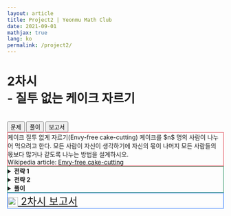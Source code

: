 ```yaml
---
layout: article
title: Project2 | Yeonmu Math Club
date: 2021-09-01
mathjax: true
lang: ko
permalink: /project2/
---
```


# 2차시<br> <ssup> - 질투 없는 케이크 자르기</ssup>
<br>
<div id="accordion">
  <div class="btn-group btn-group-lg">
    <button type="button" id="button1" class="btn btn-danger" data-bs-toggle="collapse" href="#collapseOne" onclick="setColor('button1')">
      문제
    </button>
    <button type="button" id="button2" class="collapsed btn btn-outline-success" data-bs-toggle="collapse" href="#collapseTwo" onclick="setColor('button2')">
      풀이
    </button>
    <button type="button" id="button3" class="collapsed btn btn-outline-primary" data-bs-toggle="collapse" href="#collapseThree" onclick="setColor('button3')">
      보고서
    </button>
  </div>
  <div id="collapseOne" class="collapse show" data-bs-parent="#accordion">
    <div class="card-body" style="border: 1px solid rgb(220, 53, 69);">
     케이크 질투 없게 자르기(Envy-free cake-cutting)
     <redbox>케이크를 $n$ 명의 사람이 나누어 먹으려고 한다. 모든 사람이 자신이 생각하기에 자신의 몫이 나머지 모든 사람들의 몫보다 많거나 같도록 나누는 방법을 설계하시오.</redbox><br>
     Wikipedia article: <a href="https://en.wikipedia.org/wiki/Envy-free_cake-cutting" target="_blank">Envy-free cake-cutting</a>
    </div>
  </div>
  <div id="collapseTwo" class="collapse" data-bs-parent="#accordion">
    <div class="card-body" style="border: 1px solid rgb(25, 135, 84);">
      <greenbox><details><summary><b>전략 1</b></summary>세 사람 중 한 사람이 3등분을 했을 때, 다른 한 사람이 생각할 때 가장 큰 조각이 2개 이상인 경우(즉, 두 조각이 똑같이 가장 크다고 생각할 때)를 먼저 생각하자.</details></greenbox>
      <greenbox><details><summary><b>전략 2</b></summary>다른 한 사람이 생각할 때 가장 큰 조각이 1개인 경우, 이를 다듬어 두 번째로 큰 조각으로 옮겨 두 조각의 크기가 같도록 한다. 이 때, 세 조각이 처음에 3등분한 사람이 생각했던 것과는 달라졌음을 주의하라.</details></greenbox>
      <purplebox><details><summary><b>풀이</b></summary><svg xmlns="http://www.w3.org/2000/svg" xmlns:xlink="http://www.w3.org/1999/xlink" version="1.1" width="100%" viewBox="-0.5 -0.5 1021 561" style="max-width:100%;"><defs/><g><path d="M 120 40 L 120 50 L 120 53.63" fill="none" stroke="#000000" stroke-miterlimit="10" pointer-events="stroke"/><path d="M 120 58.88 L 116.5 51.88 L 120 53.63 L 123.5 51.88 Z" fill="#000000" stroke="#000000" stroke-miterlimit="10" pointer-events="all"/><path d="M 120 180 L 120 193.63" fill="none" stroke="rgb(0, 0, 0)" stroke-miterlimit="10" pointer-events="stroke"/><path d="M 120 198.88 L 116.5 191.88 L 120 193.63 L 123.5 191.88 Z" fill="rgb(0, 0, 0)" stroke="rgb(0, 0, 0)" stroke-miterlimit="10" pointer-events="all"/><path d="M 120 120 L 120 133.63" fill="none" stroke="rgb(0, 0, 0)" stroke-miterlimit="10" pointer-events="stroke"/><path d="M 120 138.88 L 116.5 131.88 L 120 133.63 L 123.5 131.88 Z" fill="rgb(0, 0, 0)" stroke="rgb(0, 0, 0)" stroke-miterlimit="10" pointer-events="all"/><path d="M 120 280 L 120 313.63" fill="none" stroke="rgb(0, 0, 0)" stroke-miterlimit="10" pointer-events="stroke"/><path d="M 120 318.88 L 116.5 311.88 L 120 313.63 L 123.5 311.88 Z" fill="rgb(0, 0, 0)" stroke="rgb(0, 0, 0)" stroke-miterlimit="10" pointer-events="all"/><path d="M 240 240 L 260 240 L 260 60 L 520 60 L 520 73.63" fill="none" stroke="rgb(0, 0, 0)" stroke-miterlimit="10" pointer-events="stroke"/><path d="M 520 78.88 L 516.5 71.88 L 520 73.63 L 523.5 71.88 Z" fill="rgb(0, 0, 0)" stroke="rgb(0, 0, 0)" stroke-miterlimit="10" pointer-events="all"/><path d="M 120 360 L 120 373.63" fill="none" stroke="rgb(0, 0, 0)" stroke-miterlimit="10" pointer-events="stroke"/><path d="M 120 378.88 L 116.5 371.88 L 120 373.63 L 123.5 371.88 Z" fill="rgb(0, 0, 0)" stroke="rgb(0, 0, 0)" stroke-miterlimit="10" pointer-events="all"/><path d="M 520 120 Q 520 120 520 133.63" fill="none" stroke="rgb(0, 0, 0)" stroke-miterlimit="10" pointer-events="stroke"/><path d="M 520 138.88 L 516.5 131.88 L 520 133.63 L 523.5 131.88 Z" fill="rgb(0, 0, 0)" stroke="rgb(0, 0, 0)" stroke-miterlimit="10" pointer-events="all"/><rect x="780" y="70" width="70" height="40" fill="#e1d5e7" stroke="#9673a6" pointer-events="all"/><path d="M 840 110 L 840 70" fill="none" stroke="#ff3333" stroke-miterlimit="10" pointer-events="stroke"/><path d="M 810.03 90 Q 775 90 775 113.63" fill="none" stroke="rgb(0, 0, 0)" stroke-miterlimit="10" pointer-events="stroke"/><path d="M 775 118.88 L 771.5 111.88 L 775 113.63 L 778.5 111.88 Z" fill="rgb(0, 0, 0)" stroke="rgb(0, 0, 0)" stroke-miterlimit="10" pointer-events="all"/><rect x="870" y="70" width="60" height="40" fill="#e1d5e7" stroke="#9673a6" pointer-events="all"/><path d="M 900 90 Q 940 90 940 123.63" fill="none" stroke="rgb(0, 0, 0)" stroke-miterlimit="10" pointer-events="stroke"/><path d="M 940 128.88 L 936.5 121.88 L 940 123.63 L 943.5 121.88 Z" fill="rgb(0, 0, 0)" stroke="rgb(0, 0, 0)" stroke-miterlimit="10" pointer-events="all"/><path d="M 820 90 Q 830 90 830 117.5 Q 830 145 873.63 145" fill="none" stroke="rgb(0, 0, 0)" stroke-miterlimit="10" pointer-events="stroke"/><path d="M 878.88 145 L 871.88 148.5 L 873.63 145 L 871.88 141.5 Z" fill="rgb(0, 0, 0)" stroke="rgb(0, 0, 0)" stroke-miterlimit="10" pointer-events="all"/><rect x="950" y="70" width="50" height="40" fill="#e1d5e7" stroke="#9673a6" pointer-events="all"/><path d="M 845 90 Q 845 60 855 60 Q 865 60 865 41.37" fill="none" stroke="rgb(0, 0, 0)" stroke-miterlimit="10" pointer-events="stroke"/><path d="M 865 36.12 L 868.5 43.12 L 865 41.37 L 861.5 43.12 Z" fill="rgb(0, 0, 0)" stroke="rgb(0, 0, 0)" stroke-miterlimit="10" pointer-events="all"/><path d="M 520 200 L 520 215 L 460 215 L 460 223.63" fill="none" stroke="#000000" stroke-miterlimit="10" pointer-events="stroke"/><path d="M 460 228.88 L 456.5 221.88 L 460 223.63 L 463.5 221.88 Z" fill="#000000" stroke="#000000" stroke-miterlimit="10" pointer-events="all"/><path d="M 660 170 L 840 170 L 840 218.63" fill="none" stroke="#000000" stroke-miterlimit="10" pointer-events="stroke"/><path d="M 840 223.88 L 836.5 216.88 L 840 218.63 L 843.5 216.88 Z" fill="#000000" stroke="#000000" stroke-miterlimit="10" pointer-events="all"/><path d="M 460 280 L 460 295 L 460 303.63" fill="none" stroke="#000000" stroke-miterlimit="10" pointer-events="stroke"/><path d="M 460 308.88 L 456.5 301.88 L 460 303.63 L 463.5 301.88 Z" fill="#000000" stroke="#000000" stroke-miterlimit="10" pointer-events="all"/><path d="M 460 360 L 460 370 L 460 373.63" fill="none" stroke="#000000" stroke-miterlimit="10" pointer-events="stroke"/><path d="M 460 378.88 L 456.5 371.88 L 460 373.63 L 463.5 371.88 Z" fill="#000000" stroke="#000000" stroke-miterlimit="10" pointer-events="all"/><path d="M 840 275 L 840 293 L 840 303.63" fill="none" stroke="#000000" stroke-miterlimit="10" pointer-events="stroke"/><path d="M 840 308.88 L 836.5 301.88 L 840 303.63 L 843.5 301.88 Z" fill="#000000" stroke="#000000" stroke-miterlimit="10" pointer-events="all"/><path d="M 840 360 L 840 370 L 840 373.63" fill="none" stroke="#000000" stroke-miterlimit="10" pointer-events="stroke"/><path d="M 840 378.88 L 836.5 371.88 L 840 373.63 L 843.5 371.88 Z" fill="#000000" stroke="#000000" stroke-miterlimit="10" pointer-events="all"/><rect x="0" y="0" width="240" height="40" rx="20" ry="20" fill="#dae8fc" stroke="#6c8ebf" pointer-events="all"/><g transform="translate(-0.5 -0.5)"><switch><foreignObject pointer-events="none" width="100%" height="100%" requiredFeatures="http://www.w3.org/TR/SVG11/feature#Extensibility" style="overflow: visible; text-align: left;"><div xmlns="http://www.w3.org/1999/xhtml" style="display: flex; align-items: unsafe center; justify-content: unsafe center; width: 238px; height: 1px; padding-top: 20px; margin-left: 1px;"><div data-drawio-colors="color: rgb(0, 0, 0); " style="box-sizing: border-box; font-size: 0px; text-align: center;"><div style="display: inline-block; font-size: 14px; font-family: &quot;맑은 고딕&quot;; color: rgb(0, 0, 0); line-height: 1.2; pointer-events: all; white-space: normal; overflow-wrap: normal;">시작</div></div></div></foreignObject><text x="120" y="24" fill="rgb(0, 0, 0)" font-family="맑은 고딕" font-size="14px" text-anchor="middle">시작</text></switch></g><path d="M 63.16 60 L 176.84 60 L 240 90 L 176.84 120 L 63.16 120 L 0 90 Z" fill="#d5e8d4" stroke="#82b366" stroke-miterlimit="10" pointer-events="all"/><g transform="translate(-0.5 -0.5)"><switch><foreignObject pointer-events="none" width="100%" height="100%" requiredFeatures="http://www.w3.org/TR/SVG11/feature#Extensibility" style="overflow: visible; text-align: left;"><div xmlns="http://www.w3.org/1999/xhtml" style="display: flex; align-items: unsafe center; justify-content: unsafe center; width: 238px; height: 1px; padding-top: 90px; margin-left: 1px;"><div data-drawio-colors="color: rgb(0, 0, 0); " style="box-sizing: border-box; font-size: 0px; text-align: center;"><div style="display: inline-block; font-size: 14px; font-family: &quot;맑은 고딕&quot;; color: rgb(0, 0, 0); line-height: 1.2; pointer-events: all; white-space: normal; overflow-wrap: normal;"><p style="margin-top: 0pt ; margin-bottom: 0pt ; margin-left: 0in ; direction: ltr ; unicode-bidi: embed ; word-break: break-all ; font-size: 14px"><span style="font-size: 14px">세 사람 </span><span style="font-size: 14px">A, B, C</span><span style="font-size: 14px">가 케이크를</span></p><p style="margin-top: 0pt ; margin-bottom: 0pt ; margin-left: 0in ; direction: ltr ; unicode-bidi: embed ; word-break: break-all ; font-size: 14px"><span style="font-size: 14px">질투 없게 나누려고 한다</span><span style="font-size: 14px">.</span></p></div></div></div></foreignObject><text x="120" y="94" fill="rgb(0, 0, 0)" font-family="맑은 고딕" font-size="14px" text-anchor="middle">세 사람 A, B, C가 케이크를...</text></switch></g><rect x="0" y="140" width="240" height="40" fill="#fff2cc" stroke="#d6b656" pointer-events="all"/><g transform="translate(-0.5 -0.5)"><switch><foreignObject pointer-events="none" width="100%" height="100%" requiredFeatures="http://www.w3.org/TR/SVG11/feature#Extensibility" style="overflow: visible; text-align: left;"><div xmlns="http://www.w3.org/1999/xhtml" style="display: flex; align-items: unsafe center; justify-content: unsafe center; width: 238px; height: 1px; padding-top: 160px; margin-left: 1px;"><div data-drawio-colors="color: rgb(0, 0, 0); " style="box-sizing: border-box; font-size: 0px; text-align: center;"><div style="display: inline-block; font-size: 14px; font-family: &quot;맑은 고딕&quot;; color: rgb(0, 0, 0); line-height: 1.2; pointer-events: all; white-space: normal; overflow-wrap: normal;"><p style="margin-top: 0pt ; margin-bottom: 0pt ; margin-left: 0in ; direction: ltr ; unicode-bidi: embed ; word-break: break-all ; font-size: 14px"><span style="font-size: 14px">1. A</span><span style="font-size: 14px">가 케이크를 </span><span style="font-size: 14px">3</span><span style="font-size: 14px">등분한다</span><span style="font-size: 14px">.</span></p></div></div></div></foreignObject><text x="120" y="164" fill="rgb(0, 0, 0)" font-family="맑은 고딕" font-size="14px" text-anchor="middle">1. A가 케이크를 3등분한다.</text></switch></g><path d="M 120 200 L 240 240 L 120 280 L 0 240 Z" fill="#fff2cc" stroke="#d6b656" stroke-miterlimit="10" pointer-events="all"/><g transform="translate(-0.5 -0.5)"><switch><foreignObject pointer-events="none" width="100%" height="100%" requiredFeatures="http://www.w3.org/TR/SVG11/feature#Extensibility" style="overflow: visible; text-align: left;"><div xmlns="http://www.w3.org/1999/xhtml" style="display: flex; align-items: unsafe center; justify-content: unsafe center; width: 238px; height: 1px; padding-top: 240px; margin-left: 1px;"><div data-drawio-colors="color: rgb(0, 0, 0); " style="box-sizing: border-box; font-size: 0px; text-align: center;"><div style="display: inline-block; font-size: 14px; font-family: &quot;맑은 고딕&quot;; color: rgb(0, 0, 0); line-height: 1.2; pointer-events: all; white-space: normal; overflow-wrap: normal;"><p style="margin-top: 0pt ; margin-bottom: 0pt ; margin-left: 0in ; direction: ltr ; unicode-bidi: embed ; word-break: break-all ; font-size: 14px"><font style="font-size: 14px"><span style="font-size: 14px">2. B</span><span style="font-size: 14px">가</span><span style="font-size: 14px"> </span><span style="font-size: 14px">생각할 때 가장 큰</span></font></p><p style="margin-top: 0pt ; margin-bottom: 0pt ; margin-left: 0in ; direction: ltr ; unicode-bidi: embed ; word-break: break-all ; font-size: 14px"><font style="font-size: 14px"><span style="font-size: 14px">조각이 </span><span style="font-size: 14px">2</span><span style="font-size: 14px">조각 이상인가</span><span style="font-size: 14px">?</span></font></p></div></div></div></foreignObject><text x="120" y="244" fill="rgb(0, 0, 0)" font-family="맑은 고딕" font-size="14px" text-anchor="middle">2. B가 생각할 때 가장 큰...</text></switch></g><rect x="120" y="285" width="40" height="20" fill="none" stroke="none" pointer-events="all"/><g transform="translate(-0.5 -0.5)"><switch><foreignObject pointer-events="none" width="100%" height="100%" requiredFeatures="http://www.w3.org/TR/SVG11/feature#Extensibility" style="overflow: visible; text-align: left;"><div xmlns="http://www.w3.org/1999/xhtml" style="display: flex; align-items: unsafe center; justify-content: unsafe center; width: 1px; height: 1px; padding-top: 295px; margin-left: 140px;"><div data-drawio-colors="color: rgb(0, 0, 0); " style="box-sizing: border-box; font-size: 0px; text-align: center;"><div style="display: inline-block; font-size: 14px; font-family: &quot;맑은 고딕&quot;; color: rgb(0, 0, 0); line-height: 1.2; pointer-events: all; white-space: nowrap;">Yes</div></div></div></foreignObject><text x="140" y="299" fill="rgb(0, 0, 0)" font-family="맑은 고딕" font-size="14px" text-anchor="middle">Yes</text></switch></g><rect x="0" y="320" width="240" height="40" fill="#fff2cc" stroke="#d6b656" pointer-events="all"/><g transform="translate(-0.5 -0.5)"><switch><foreignObject pointer-events="none" width="100%" height="100%" requiredFeatures="http://www.w3.org/TR/SVG11/feature#Extensibility" style="overflow: visible; text-align: left;"><div xmlns="http://www.w3.org/1999/xhtml" style="display: flex; align-items: unsafe center; justify-content: unsafe center; width: 238px; height: 1px; padding-top: 340px; margin-left: 1px;"><div data-drawio-colors="color: rgb(0, 0, 0); " style="box-sizing: border-box; font-size: 0px; text-align: center;"><div style="display: inline-block; font-size: 14px; font-family: &quot;맑은 고딕&quot;; color: rgb(0, 0, 0); line-height: 1.2; pointer-events: all; white-space: normal; overflow-wrap: normal;"><p style="margin-top: 0pt ; margin-bottom: 0pt ; margin-left: 0in ; direction: ltr ; unicode-bidi: embed ; word-break: break-all ; font-size: 14px"><span style="font-size: 14px">3. C, B, A </span><span style="font-size: 14px">순서대로 잘라서 가져간다</span><span style="font-size: 14px">.</span></p></div></div></div></foreignObject><text x="120" y="344" fill="rgb(0, 0, 0)" font-family="맑은 고딕" font-size="14px" text-anchor="middle">3. C, B, A 순서대로 잘라서 가져간다.</text></switch></g><path d="M 0 380 L 240 380 L 240 545 Q 180 518 120 545 Q 60 572 0 545 L 0 395 Z" fill="#f8cecc" stroke="#b85450" stroke-miterlimit="10" pointer-events="all"/><g transform="translate(-0.5 -0.5)"><switch><foreignObject pointer-events="none" width="100%" height="100%" requiredFeatures="http://www.w3.org/TR/SVG11/feature#Extensibility" style="overflow: visible; text-align: left;"><div xmlns="http://www.w3.org/1999/xhtml" style="display: flex; align-items: unsafe center; justify-content: unsafe center; width: 238px; height: 1px; padding-top: 455px; margin-left: 1px;"><div data-drawio-colors="color: rgb(0, 0, 0); " style="box-sizing: border-box; font-size: 0px; text-align: center;"><div style="display: inline-block; font-size: 10px; font-family: &quot;맑은 고딕&quot;; color: rgb(0, 0, 0); line-height: 1.2; pointer-events: all; white-space: normal; overflow-wrap: normal;"><p style="margin-top: 0pt ; margin-bottom: 0pt ; margin-left: 0in ; direction: ltr ; unicode-bidi: embed ; word-break: break-all ; font-size: 10px"><font style="font-size: 10px"><font style="font-size: 10px"><span style="font-size: 10px">C</span><span style="font-size: 10px">는 3에서 가장 먼저 가져갔으므로</span><span style="font-size: 10px"><span style="font-size: 10px">, </span></span></font></font><span style="font-size: 10px">A, B</span><font style="font-size: 10px">를 질투하지 않는다.</font></p><p style="margin-top: 0pt ; margin-bottom: 0pt ; margin-left: 0in ; direction: ltr ; unicode-bidi: embed ; word-break: break-all ; font-size: 10px"><font style="font-size: 10px"><br /></font></p><font style="font-size: 10px"><font style="font-size: 10px"><font style="font-size: 10px"><font style="font-size: 10px"><span style="font-size: 10px">B</span></font><span style="font-size: 10px"><font style="font-size: 10px">는</font> </span><span style="font-size: 10px"><font style="font-size: 10px">2</font></span></font>에서 가장 크다고 생각한 조각이 2개였고, C가 1조각을 가져가도 가장 크다고 생각했던 조각이 있으므로, 그것을 가져가면 질투하지 않는다.<br /><br style="font-size: 10px" />A는 처음에 3등분을 했으므로 질투하지 않는다.</font></font></div></div></div></foreignObject><text x="120" y="458" fill="rgb(0, 0, 0)" font-family="맑은 고딕" font-size="10px" text-anchor="middle">C는 3에서 가장 먼저 가져갔으므로, A, B를 질투하지 않는다....</text></switch></g><rect x="230" y="210" width="30" height="20" fill="none" stroke="none" pointer-events="all"/><g transform="translate(-0.5 -0.5)"><switch><foreignObject pointer-events="none" width="100%" height="100%" requiredFeatures="http://www.w3.org/TR/SVG11/feature#Extensibility" style="overflow: visible; text-align: left;"><div xmlns="http://www.w3.org/1999/xhtml" style="display: flex; align-items: unsafe center; justify-content: unsafe center; width: 1px; height: 1px; padding-top: 220px; margin-left: 245px;"><div data-drawio-colors="color: rgb(0, 0, 0); " style="box-sizing: border-box; font-size: 0px; text-align: center;"><div style="display: inline-block; font-size: 10px; font-family: &quot;맑은 고딕&quot;; color: rgb(0, 0, 0); line-height: 1.2; pointer-events: all; white-space: nowrap;"><font style="font-size: 14px">No</font></div></div></div></foreignObject><text x="245" y="223" fill="rgb(0, 0, 0)" font-family="맑은 고딕" font-size="10px" text-anchor="middle">No</text></switch></g><rect x="280" y="80" width="480" height="40" fill="#fff2cc" stroke="#d6b656" pointer-events="all"/><g transform="translate(-0.5 -0.5)"><switch><foreignObject pointer-events="none" width="100%" height="100%" requiredFeatures="http://www.w3.org/TR/SVG11/feature#Extensibility" style="overflow: visible; text-align: left;"><div xmlns="http://www.w3.org/1999/xhtml" style="display: flex; align-items: unsafe center; justify-content: unsafe center; width: 478px; height: 1px; padding-top: 100px; margin-left: 281px;"><div data-drawio-colors="color: rgb(0, 0, 0); " style="box-sizing: border-box; font-size: 0px; text-align: center;"><div style="display: inline-block; font-size: 14px; font-family: &quot;맑은 고딕&quot;; color: rgb(0, 0, 0); line-height: 1.2; pointer-events: all; white-space: normal; overflow-wrap: normal;"><p style="margin-top: 0pt ; margin-bottom: 0pt ; margin-left: 0in ; direction: ltr ; unicode-bidi: embed ; word-break: break-all"><span style="font-size: 9pt">3. B</span><span style="font-size: 9pt">가 생각할 때 가장 큰 조각에서 조금 다듬어내서 두 번째로 큰 조각과 크기가 같도록 한 </span><span style="font-size: 9pt">뒤</span><span style="font-size: 9pt">(</span><span style="font-size: 9pt">이 조각을 다듬어진 조각이라 하자</span><span style="font-size: 9pt">), C</span><span style="font-size: 9pt">에게 고르라고 한다</span><span style="font-size: 9pt">.</span></p></div></div></div></foreignObject><text x="520" y="104" fill="rgb(0, 0, 0)" font-family="맑은 고딕" font-size="14px" text-anchor="middle">3. B가 생각할 때 가장 큰 조각에서 조금 다듬어내서 두 번째로 큰 조각과 크기가 같도록 한 뒤(이 조각을 다듬어진 조각이라 하자), C에게 고르라고 한다.</text></switch></g><rect x="670" y="40" width="120" height="30" fill="none" stroke="none" pointer-events="all"/><g transform="translate(-0.5 -0.5)"><switch><foreignObject pointer-events="none" width="100%" height="100%" requiredFeatures="http://www.w3.org/TR/SVG11/feature#Extensibility" style="overflow: visible; text-align: left;"><div xmlns="http://www.w3.org/1999/xhtml" style="display: flex; align-items: unsafe center; justify-content: unsafe center; width: 118px; height: 1px; padding-top: 55px; margin-left: 671px;"><div data-drawio-colors="color: rgb(0, 0, 0); " style="box-sizing: border-box; font-size: 0px; text-align: center;"><div style="display: inline-block; font-size: 12px; font-family: &quot;맑은 고딕&quot;; color: rgb(0, 0, 0); line-height: 1.2; pointer-events: all; white-space: normal; overflow-wrap: normal;">B가 생각하는 크기: </div></div></div></foreignObject><text x="730" y="59" fill="rgb(0, 0, 0)" font-family="맑은 고딕" font-size="12px" text-anchor="middle">B가 생각하는 크기: </text></switch></g><rect x="810" y="45" width="20" height="20" fill="none" stroke="none" pointer-events="all"/><g transform="translate(-0.5 -0.5)"><switch><foreignObject pointer-events="none" width="100%" height="100%" requiredFeatures="http://www.w3.org/TR/SVG11/feature#Extensibility" style="overflow: visible; text-align: left;"><div xmlns="http://www.w3.org/1999/xhtml" style="display: flex; align-items: unsafe center; justify-content: unsafe center; width: 1px; height: 1px; padding-top: 55px; margin-left: 820px;"><div data-drawio-colors="color: rgb(0, 0, 0); " style="box-sizing: border-box; font-size: 0px; text-align: center;"><div style="display: inline-block; font-size: 12px; font-family: &quot;맑은 고딕&quot;; color: rgb(0, 0, 0); line-height: 1.2; pointer-events: all; white-space: nowrap;">1</div></div></div></foreignObject><text x="820" y="59" fill="rgb(0, 0, 0)" font-family="맑은 고딕" font-size="12px" text-anchor="middle">1</text></switch></g><rect x="890" y="45" width="20" height="20" fill="none" stroke="none" pointer-events="all"/><g transform="translate(-0.5 -0.5)"><switch><foreignObject pointer-events="none" width="100%" height="100%" requiredFeatures="http://www.w3.org/TR/SVG11/feature#Extensibility" style="overflow: visible; text-align: left;"><div xmlns="http://www.w3.org/1999/xhtml" style="display: flex; align-items: unsafe center; justify-content: unsafe center; width: 1px; height: 1px; padding-top: 55px; margin-left: 900px;"><div data-drawio-colors="color: rgb(0, 0, 0); " style="box-sizing: border-box; font-size: 0px; text-align: center;"><div style="display: inline-block; font-size: 12px; font-family: &quot;맑은 고딕&quot;; color: rgb(0, 0, 0); line-height: 1.2; pointer-events: all; white-space: nowrap;">2</div></div></div></foreignObject><text x="900" y="59" fill="rgb(0, 0, 0)" font-family="맑은 고딕" font-size="12px" text-anchor="middle">2</text></switch></g><rect x="965" y="45" width="20" height="20" fill="none" stroke="none" pointer-events="all"/><g transform="translate(-0.5 -0.5)"><switch><foreignObject pointer-events="none" width="100%" height="100%" requiredFeatures="http://www.w3.org/TR/SVG11/feature#Extensibility" style="overflow: visible; text-align: left;"><div xmlns="http://www.w3.org/1999/xhtml" style="display: flex; align-items: unsafe center; justify-content: unsafe center; width: 1px; height: 1px; padding-top: 55px; margin-left: 975px;"><div data-drawio-colors="color: rgb(0, 0, 0); " style="box-sizing: border-box; font-size: 0px; text-align: center;"><div style="display: inline-block; font-size: 12px; font-family: &quot;맑은 고딕&quot;; color: rgb(0, 0, 0); line-height: 1.2; pointer-events: all; white-space: nowrap;">3</div></div></div></foreignObject><text x="975" y="59" fill="rgb(0, 0, 0)" font-family="맑은 고딕" font-size="12px" text-anchor="middle">3</text></switch></g><rect x="740" y="120" width="70" height="30" fill="none" stroke="none" pointer-events="all"/><g transform="translate(-0.5 -0.5)"><switch><foreignObject pointer-events="none" width="100%" height="100%" requiredFeatures="http://www.w3.org/TR/SVG11/feature#Extensibility" style="overflow: visible; text-align: left;"><div xmlns="http://www.w3.org/1999/xhtml" style="display: flex; align-items: unsafe center; justify-content: unsafe center; width: 68px; height: 1px; padding-top: 135px; margin-left: 741px;"><div data-drawio-colors="color: rgb(0, 0, 0); " style="box-sizing: border-box; font-size: 0px; text-align: center;"><div style="display: inline-block; font-size: 12px; font-family: &quot;맑은 고딕&quot;; color: rgb(0, 0, 0); line-height: 1.2; pointer-events: all; white-space: normal; overflow-wrap: normal;">다듬은 조각</div></div></div></foreignObject><text x="775" y="139" fill="rgb(0, 0, 0)" font-family="맑은 고딕" font-size="12px" text-anchor="middle">다듬은 조각</text></switch></g><rect x="880" y="130" width="120" height="30" fill="none" stroke="none" pointer-events="all"/><g transform="translate(-0.5 -0.5)"><switch><foreignObject pointer-events="none" width="100%" height="100%" requiredFeatures="http://www.w3.org/TR/SVG11/feature#Extensibility" style="overflow: visible; text-align: left;"><div xmlns="http://www.w3.org/1999/xhtml" style="display: flex; align-items: unsafe center; justify-content: unsafe center; width: 118px; height: 1px; padding-top: 145px; margin-left: 881px;"><div data-drawio-colors="color: rgb(0, 0, 0); " style="box-sizing: border-box; font-size: 0px; text-align: center;"><div style="display: inline-block; font-size: 12px; font-family: &quot;맑은 고딕&quot;; color: rgb(0, 0, 0); line-height: 1.2; pointer-events: all; white-space: normal; overflow-wrap: normal;">B가 생각할 때 두 조각은 크기가 같다.</div></div></div></foreignObject><text x="940" y="149" fill="rgb(0, 0, 0)" font-family="맑은 고딕" font-size="12px" text-anchor="middle">B가 생각할 때 두 조각은 크기가 같다.</text></switch></g><rect x="840" y="5" width="50" height="30" fill="none" stroke="none" pointer-events="all"/><g transform="translate(-0.5 -0.5)"><switch><foreignObject pointer-events="none" width="100%" height="100%" requiredFeatures="http://www.w3.org/TR/SVG11/feature#Extensibility" style="overflow: visible; text-align: left;"><div xmlns="http://www.w3.org/1999/xhtml" style="display: flex; align-items: unsafe center; justify-content: unsafe center; width: 48px; height: 1px; padding-top: 20px; margin-left: 841px;"><div data-drawio-colors="color: rgb(0, 0, 0); " style="box-sizing: border-box; font-size: 0px; text-align: center;"><div style="display: inline-block; font-size: 12px; font-family: &quot;맑은 고딕&quot;; color: rgb(0, 0, 0); line-height: 1.2; pointer-events: all; white-space: normal; overflow-wrap: normal;">나머지</div></div></div></foreignObject><text x="865" y="24" fill="rgb(0, 0, 0)" font-family="맑은 고딕" font-size="12px" text-anchor="middle">나머지</text></switch></g><path d="M 520 140 L 660 170 L 520 200 L 380 170 Z" fill="#fff2cc" stroke="#d6b656" stroke-miterlimit="10" pointer-events="all"/><g transform="translate(-0.5 -0.5)"><switch><foreignObject pointer-events="none" width="100%" height="100%" requiredFeatures="http://www.w3.org/TR/SVG11/feature#Extensibility" style="overflow: visible; text-align: left;"><div xmlns="http://www.w3.org/1999/xhtml" style="display: flex; align-items: unsafe center; justify-content: unsafe center; width: 278px; height: 1px; padding-top: 170px; margin-left: 381px;"><div data-drawio-colors="color: rgb(0, 0, 0); " style="box-sizing: border-box; font-size: 0px; text-align: center;"><div style="display: inline-block; font-size: 14px; font-family: &quot;맑은 고딕&quot;; color: rgb(0, 0, 0); line-height: 1.2; pointer-events: all; white-space: normal; overflow-wrap: normal;"><p style="margin-top: 0pt ; margin-bottom: 0pt ; margin-left: 0in ; direction: ltr ; unicode-bidi: embed ; word-break: break-all"><font style="font-size: 14px"><span>4. C</span><span>가 </span><span>#3</span><span>에서 다듬은</span></font></p><p style="margin-top: 0pt ; margin-bottom: 0pt ; margin-left: 0in ; direction: ltr ; unicode-bidi: embed ; word-break: break-all"><font style="font-size: 14px"><span>조각을 </span><span>가져갔는가</span><span>?</span></font></p></div></div></div></foreignObject><text x="520" y="174" fill="rgb(0, 0, 0)" font-family="맑은 고딕" font-size="14px" text-anchor="middle">4. C가 #3에서 다듬은...</text></switch></g><rect x="520" y="205" width="40" height="20" fill="none" stroke="none" pointer-events="all"/><g transform="translate(-0.5 -0.5)"><switch><foreignObject pointer-events="none" width="100%" height="100%" requiredFeatures="http://www.w3.org/TR/SVG11/feature#Extensibility" style="overflow: visible; text-align: left;"><div xmlns="http://www.w3.org/1999/xhtml" style="display: flex; align-items: unsafe center; justify-content: unsafe center; width: 1px; height: 1px; padding-top: 215px; margin-left: 540px;"><div data-drawio-colors="color: rgb(0, 0, 0); " style="box-sizing: border-box; font-size: 0px; text-align: center;"><div style="display: inline-block; font-size: 10px; font-family: &quot;맑은 고딕&quot;; color: rgb(0, 0, 0); line-height: 1.2; pointer-events: all; white-space: nowrap;"><font style="font-size: 14px">Yes</font></div></div></div></foreignObject><text x="540" y="218" fill="rgb(0, 0, 0)" font-family="맑은 고딕" font-size="10px" text-anchor="middle">Yes</text></switch></g><rect x="300" y="230" width="320" height="50" fill="#fff2cc" stroke="#d6b656" pointer-events="all"/><g transform="translate(-0.5 -0.5)"><switch><foreignObject pointer-events="none" width="100%" height="100%" requiredFeatures="http://www.w3.org/TR/SVG11/feature#Extensibility" style="overflow: visible; text-align: left;"><div xmlns="http://www.w3.org/1999/xhtml" style="display: flex; align-items: unsafe center; justify-content: unsafe center; width: 318px; height: 1px; padding-top: 255px; margin-left: 301px;"><div data-drawio-colors="color: rgb(0, 0, 0); " style="box-sizing: border-box; font-size: 0px; text-align: center;"><div style="display: inline-block; font-size: 14px; font-family: &quot;맑은 고딕&quot;; color: rgb(0, 0, 0); line-height: 1.2; pointer-events: all; white-space: normal; overflow-wrap: normal;"><p style="margin-top: 0pt ; margin-bottom: 0pt ; margin-left: 0in ; direction: ltr ; unicode-bidi: embed ; word-break: break-all"><span>5. B</span><span>가</span><span> #3</span><span>에서 두 번째로 크다고 생각했던 조각을</span></p><p style="margin-top: 0pt ; margin-bottom: 0pt ; margin-left: 0in ; direction: ltr ; unicode-bidi: embed ; word-break: break-all"><span>가져가고</span><span>, A</span><span>가 남은 한 조각을 가져간다</span><span>.</span></p></div></div></div></foreignObject><text x="460" y="259" fill="rgb(0, 0, 0)" font-family="맑은 고딕" font-size="14px" text-anchor="middle">5. B가 #3에서 두 번째로 크다고 생각했던 조각을...</text></switch></g><rect x="300" y="310" width="320" height="50" fill="#fff2cc" stroke="#d6b656" pointer-events="all"/><g transform="translate(-0.5 -0.5)"><switch><foreignObject pointer-events="none" width="100%" height="100%" requiredFeatures="http://www.w3.org/TR/SVG11/feature#Extensibility" style="overflow: visible; text-align: left;"><div xmlns="http://www.w3.org/1999/xhtml" style="display: flex; align-items: unsafe center; justify-content: unsafe center; width: 318px; height: 1px; padding-top: 335px; margin-left: 301px;"><div data-drawio-colors="color: rgb(0, 0, 0); " style="box-sizing: border-box; font-size: 0px; text-align: center;"><div style="display: inline-block; font-size: 14px; font-family: &quot;맑은 고딕&quot;; color: rgb(0, 0, 0); line-height: 1.2; pointer-events: all; white-space: normal; overflow-wrap: normal;"><p style="margin-top: 0pt ; margin-bottom: 0pt ; margin-left: 0in ; direction: ltr ; unicode-bidi: embed ; word-break: break-all"><span>6. #3</span><span>에서 다듬어낸 나머지를 </span><span>B</span><span>가 </span><span>3</span><span>등분하고</span><span>,</span></p><p style="margin-top: 0pt ; margin-bottom: 0pt ; margin-left: 0in ; direction: ltr ; unicode-bidi: embed ; word-break: break-all"><span>C, A, B </span><span>순서대로 가져간다</span><span>.</span></p></div></div></div></foreignObject><text x="460" y="339" fill="rgb(0, 0, 0)" font-family="맑은 고딕" font-size="14px" text-anchor="middle">6. #3에서 다듬어낸 나머지를 B가 3등분하고,...</text></switch></g><path d="M 280 380 L 640 380 L 640 545 Q 550 518 460 545 Q 370 572 280 545 L 280 395 Z" fill="#f8cecc" stroke="#b85450" stroke-miterlimit="10" pointer-events="all"/><g transform="translate(-0.5 -0.5)"><switch><foreignObject pointer-events="none" width="100%" height="100%" requiredFeatures="http://www.w3.org/TR/SVG11/feature#Extensibility" style="overflow: visible; text-align: left;"><div xmlns="http://www.w3.org/1999/xhtml" style="display: flex; align-items: unsafe center; justify-content: unsafe center; width: 358px; height: 1px; padding-top: 455px; margin-left: 281px;"><div data-drawio-colors="color: rgb(0, 0, 0); " style="box-sizing: border-box; font-size: 0px; text-align: center;"><div style="display: inline-block; font-size: 10px; font-family: &quot;맑은 고딕&quot;; color: rgb(0, 0, 0); line-height: 1.2; pointer-events: all; white-space: normal; overflow-wrap: normal;"><p style="margin-top: 0pt ; margin-bottom: 0pt ; margin-left: 0in ; direction: ltr ; unicode-bidi: embed ; word-break: break-all ; font-size: 10px"><font style="font-size: 10px">3~5에서 고른 과정을 1번 고르기, 6에서 고른 과정을 2번 고르기라고 하면,</font></p><p style="margin-top: 0pt ; margin-bottom: 0pt ; margin-left: 0in ; direction: ltr ; unicode-bidi: embed ; word-break: break-all ; font-size: 10px"><font style="font-size: 10px"><br /></font></p><font style="font-size: 10px">C는 1번과 2번 고르기에서 둘 다 가장 먼저 골랐으므로 질투하지 않는다.<br /><br style="font-size: 10px" /></font><p style="margin-top: 0pt ; margin-bottom: 0pt ; margin-left: 0in ; direction: ltr ; unicode-bidi: embed ; word-break: break-all ; font-size: 10px"><font style="font-size: 10px">B는 1번 고르기에서 가장 큰 조각을 가져왔고, 2번 고르기에서는 3등분하여</font></p><p style="margin-top: 0pt ; margin-bottom: 0pt ; margin-left: 0in ; direction: ltr ; unicode-bidi: embed ; word-break: break-all ; font-size: 10px"><font style="font-size: 10px">가져왔으므로 두 과정에서 모두 질투하지 않는다.</font></p><p style="margin-top: 0pt ; margin-bottom: 0pt ; margin-left: 0in ; direction: ltr ; unicode-bidi: embed ; word-break: break-all ; font-size: 10px"><font style="font-size: 10px"><br /></font></p><font style="font-size: 10px">A가 생각할 때, 1번 고르기에서 (1번 과정에서 3등분했으므로) 1/3을 가져왔고, C는 1/3에서 나머지를 다듬어내고, 2번 고르기에서 나머지 중 일부만 가져갔으므로, 1/3보다 적게 가져갔고, B는 1번 고르기에서 1/3을 가져갔고, 2번 고르기에서는 A가 B보다 먼저 골랐으므로, A는 질투하지 않는다.</font></div></div></div></foreignObject><text x="460" y="458" fill="rgb(0, 0, 0)" font-family="맑은 고딕" font-size="10px" text-anchor="middle">3~5에서 고른 과정을 1번 고르기, 6에서 고른 과정을 2번 고르기라고 하면,...</text></switch></g><rect x="670" y="170" width="30" height="20" fill="none" stroke="none" pointer-events="all"/><g transform="translate(-0.5 -0.5)"><switch><foreignObject pointer-events="none" width="100%" height="100%" requiredFeatures="http://www.w3.org/TR/SVG11/feature#Extensibility" style="overflow: visible; text-align: left;"><div xmlns="http://www.w3.org/1999/xhtml" style="display: flex; align-items: unsafe center; justify-content: unsafe center; width: 1px; height: 1px; padding-top: 180px; margin-left: 685px;"><div data-drawio-colors="color: rgb(0, 0, 0); " style="box-sizing: border-box; font-size: 0px; text-align: center;"><div style="display: inline-block; font-size: 10px; font-family: &quot;맑은 고딕&quot;; color: rgb(0, 0, 0); line-height: 1.2; pointer-events: all; white-space: nowrap;"><font style="font-size: 14px">No</font></div></div></div></foreignObject><text x="685" y="183" fill="rgb(0, 0, 0)" font-family="맑은 고딕" font-size="10px" text-anchor="middle">No</text></switch></g><rect x="680" y="225" width="320" height="50" fill="#fff2cc" stroke="#d6b656" pointer-events="all"/><g transform="translate(-0.5 -0.5)"><switch><foreignObject pointer-events="none" width="100%" height="100%" requiredFeatures="http://www.w3.org/TR/SVG11/feature#Extensibility" style="overflow: visible; text-align: left;"><div xmlns="http://www.w3.org/1999/xhtml" style="display: flex; align-items: unsafe center; justify-content: unsafe center; width: 318px; height: 1px; padding-top: 250px; margin-left: 681px;"><div data-drawio-colors="color: rgb(0, 0, 0); " style="box-sizing: border-box; font-size: 0px; text-align: center;"><div style="display: inline-block; font-size: 14px; font-family: &quot;맑은 고딕&quot;; color: rgb(0, 0, 0); line-height: 1.2; pointer-events: all; white-space: normal; overflow-wrap: normal;"><p style="margin-top: 0pt ; margin-bottom: 0pt ; margin-left: 0in ; direction: ltr ; unicode-bidi: embed ; word-break: break-all"><span style="font-size: 11pt">5. B</span><span style="font-size: 11pt">가</span><span style="font-size: 11pt"> #3</span><span style="font-size: 11pt">에서 다듬어낸 나머지 조각을</span></p><p style="margin-top: 0pt ; margin-bottom: 0pt ; margin-left: 0in ; direction: ltr ; unicode-bidi: embed ; word-break: break-all"><span style="font-size: 11pt">가져가고</span><span style="font-size: 11pt">, A</span><span style="font-size: 11pt">가 남은 한 조각을 가져간다</span><span style="font-size: 11pt">.</span></p></div></div></div></foreignObject><text x="840" y="254" fill="rgb(0, 0, 0)" font-family="맑은 고딕" font-size="14px" text-anchor="middle">5. B가 #3에서 다듬어낸 나머지 조각을...</text></switch></g><rect x="680" y="310" width="320" height="50" fill="#fff2cc" stroke="#d6b656" pointer-events="all"/><g transform="translate(-0.5 -0.5)"><switch><foreignObject pointer-events="none" width="100%" height="100%" requiredFeatures="http://www.w3.org/TR/SVG11/feature#Extensibility" style="overflow: visible; text-align: left;"><div xmlns="http://www.w3.org/1999/xhtml" style="display: flex; align-items: unsafe center; justify-content: unsafe center; width: 318px; height: 1px; padding-top: 335px; margin-left: 681px;"><div data-drawio-colors="color: rgb(0, 0, 0); " style="box-sizing: border-box; font-size: 0px; text-align: center;"><div style="display: inline-block; font-size: 14px; font-family: &quot;맑은 고딕&quot;; color: rgb(0, 0, 0); line-height: 1.2; pointer-events: all; white-space: normal; overflow-wrap: normal;"><p style="margin-top: 0pt ; margin-bottom: 0pt ; margin-left: 0in ; direction: ltr ; unicode-bidi: embed ; word-break: break-all"><span style="font-size: 11pt ; font-family: &quot;맑은 고딕&quot;">6. #3</span><span style="font-size: 11pt ; font-family: &quot;맑은 고딕&quot;">에서 다듬어낸 나머지를 </span><span style="font-size: 11pt ; font-family: &quot;맑은 고딕&quot;">C</span><span style="font-size: 11pt ; font-family: &quot;맑은 고딕&quot;">가 </span><span style="font-size: 11pt ; font-family: &quot;맑은 고딕&quot;">3</span><span style="font-size: 11pt ; font-family: &quot;맑은 고딕&quot;">등분하고</span><span style="font-size: 11pt ; font-family: &quot;맑은 고딕&quot;">,</span></p><p style="margin-top: 0pt ; margin-bottom: 0pt ; margin-left: 0in ; direction: ltr ; unicode-bidi: embed ; word-break: break-all"><span style="font-size: 10.5pt ; font-family: &quot;맑은 고딕&quot;">B, A, C </span><span style="font-size: 10.5pt ; font-family: &quot;맑은 고딕&quot;">순서대로 가져간다</span><span style="font-size: 10.5pt ; font-family: &quot;맑은 고딕&quot;">.</span></p></div></div></div></foreignObject><text x="840" y="339" fill="rgb(0, 0, 0)" font-family="맑은 고딕" font-size="14px" text-anchor="middle">6. #3에서 다듬어낸 나머지를 C가 3등분하고,...</text></switch></g><path d="M 660 380 L 1020 380 L 1020 545 Q 930 518 840 545 Q 750 572 660 545 L 660 395 Z" fill="#f8cecc" stroke="#b85450" stroke-miterlimit="10" pointer-events="all"/><g transform="translate(-0.5 -0.5)"><switch><foreignObject pointer-events="none" width="100%" height="100%" requiredFeatures="http://www.w3.org/TR/SVG11/feature#Extensibility" style="overflow: visible; text-align: left;"><div xmlns="http://www.w3.org/1999/xhtml" style="display: flex; align-items: unsafe center; justify-content: unsafe center; width: 358px; height: 1px; padding-top: 455px; margin-left: 661px;"><div data-drawio-colors="color: rgb(0, 0, 0); " style="box-sizing: border-box; font-size: 0px; text-align: center;"><div style="display: inline-block; font-size: 10px; font-family: &quot;맑은 고딕&quot;; color: rgb(0, 0, 0); line-height: 1.2; pointer-events: all; white-space: normal; overflow-wrap: normal;"><p style="margin-top: 0pt ; margin-bottom: 0pt ; margin-left: 0in ; direction: ltr ; unicode-bidi: embed ; word-break: break-all ; font-size: 10px"><font style="font-size: 10px">3~5에서 고른 과정을 1번 고르기, 6에서 고른 과정을 2번 고르기라고 하면,</font></p><p style="margin-top: 0pt ; margin-bottom: 0pt ; margin-left: 0in ; direction: ltr ; unicode-bidi: embed ; word-break: break-all ; font-size: 10px"><font style="font-size: 10px"><br /></font></p><p style="margin-top: 0pt ; margin-bottom: 0pt ; margin-left: 0in ; direction: ltr ; unicode-bidi: embed ; word-break: break-all ; font-size: 10px"></p><p style="margin-top: 0pt ; margin-bottom: 0pt ; margin-left: 0in ; direction: ltr ; unicode-bidi: embed ; word-break: break-all ; font-size: 10px"><font style="font-size: 10px">C는 1번 고르기에서 가장 먼저 골랐고, 2번 고르기에서는 3등분하여 가져왔으므로 두 과정에서 모두 질투하지 않는다.</font></p><p style="margin-top: 0pt ; margin-bottom: 0pt ; margin-left: 0in ; direction: ltr ; unicode-bidi: embed ; word-break: break-all ; font-size: 10px"><font style="font-size: 10px"><br /></font></p><p style="margin-top: 0pt ; margin-bottom: 0pt ; margin-left: 0in ; direction: ltr ; unicode-bidi: embed ; word-break: break-all ; font-size: 10px"><span style="font-size: 10px">B는 1번 고르기에서 가장 큰 조각을 가져왔고, 2번 고르기에서는 가장 먼저 가져왔으므로 두 과정에서 모두 </span><span style="font-size: 10px">질투하지 않는다.</span></p><p style="margin-top: 0pt ; margin-bottom: 0pt ; margin-left: 0in ; direction: ltr ; unicode-bidi: embed ; word-break: break-all ; font-size: 10px"><span style="font-size: 10px"><br /></span></p><p style="margin-top: 0pt ; margin-bottom: 0pt ; margin-left: 0in ; direction: ltr ; unicode-bidi: embed ; word-break: break-all ; font-size: 10px"><font style="font-size: 10px">A가 생각할 때, 1번 고르기에서 1/3을 가져왔고, B는 1/3에서 나머지를 다듬어내고, 나머지 중 일부만 가져갔으므로, 1/3보다 적게 가져갔고, C는 1번 고르기에서 1/3을 가져갔고, 2번 고르기에서는 A가 C보다 먼저 골랐으므로, A는 질투하지 않는다.</font></p></div></div></div></foreignObject><text x="840" y="458" fill="rgb(0, 0, 0)" font-family="맑은 고딕" font-size="10px" text-anchor="middle">3~5에서 고른 과정을 1번 고르기, 6에서 고른 과정을 2번 고르기라고 하면,...</text></switch></g></g><switch><g requiredFeatures="http://www.w3.org/TR/SVG11/feature#Extensibility"/><a transform="translate(0,-5)" xlink:href="https://www.diagrams.net/doc/faq/svg-export-text-problems" target="_blank"><text text-anchor="middle" font-size="10px" x="50%" y="100%">Viewer does not support full SVG 1.1</text></a></switch></svg></details></purplebox>
    </div>
  </div>
  <div id="collapseThree" class="collapse" data-bs-parent="#accordion">
    <div class="card-body" style="border: 1px solid rgb(13, 100, 253);">
      <a href="{{ site.baseurl }}/files/reports/2차시 보고서.pdf" download="2차시 보고서.pdf" class="btn btn-primary download" role="button" style="font-size: 1.5rem">
        <img src="{{ site.baseurl }}/images/download.svg" alt="download" width="24" height="24" style="vertical-align: middle">
        2차시 보고서
      </a>
    </div>
  </div>
  <script>
    function setColor(btn) {
        if (btn == 'button1') {
            document.getElementById('button1').setAttribute('class', "btn btn-danger");
            document.getElementById('button2').setAttribute('class', "btn btn-outline-success");
            document.getElementById('button3').setAttribute('class', "btn btn-outline-primary");   
        }
        if (btn == 'button2') {
            document.getElementById('button2').setAttribute('class', "btn btn-success");
            document.getElementById('button1').setAttribute('class', "btn btn-outline-danger");
            document.getElementById('button3').setAttribute('class', "btn btn-outline-primary");
        }
        if (btn == 'button3') {
            document.getElementById('button3').setAttribute('class', "btn btn-primary");
            document.getElementById('button1').setAttribute('class', "btn btn-outline-danger");
            document.getElementById('button2').setAttribute('class', "btn btn-outline-success");
        }
    }
  </script>
</div>
